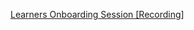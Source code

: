 [Learners Onboarding Session [Recording]
](https://elite-height-60d.notion.site/Learners-Onboarding-Session-Recording-14f738528d8a800b9925c8563bfd60c0?pvs=4)
